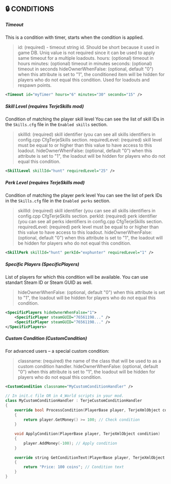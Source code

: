 ## 🔒 CONDITIONS

##### Timeout
This is a condition with timer, starts when the condition is applied.
> id: (required) - timeout string id. Should be short because it used in game DB. Uniq value is not required since it can be used to apply same timeout for a multiple loadouts.
> hours: (optional) timeout in hours
> minutes: (optional) timeout in minutes
> seconds: (optional) timeout in seconds
> hideOwnerWhenFalse: (optional, default "0") when this attribute is set to "1", the conditioned item will be hidden for players who do not equal this condition. Used for loadouts and respawn points.

```xml
<Timeout id="myTimer" hours="6" minutes="30" seconds="15" />
```

##### Skill Level (requires TerjeSkills mod)
Condition of matching the player skill level
You can see the list of skill IDs in the `Skills.cfg` file in the `Enabled skills` section.
> skillId: (required) skill identifier (you can see all skills identifiers in config.cpp CfgTerjeSkills section.
> requiredLevel: (required) skill level must be equal to or higher than this value to have access to this loadout.
> hideOwnerWhenFalse: (optional, default "0") when this attribute is set to "1", the loadout will be hidden for players who do not equal this condition.

```xml
<SkillLevel skillId="hunt" requiredLevel="25" />
```

##### Perk Level (requires TerjeSkills mod)
Condition of matching the player perk level
You can see the list of perk IDs in the `Skills.cfg` file in the `Enabled perks` section.
> skillId: (required) skill identifier (you can see all skills identifiers in config.cpp CfgTerjeSkills section.
> perkId: (required) perk identifier (you can see all perks identifiers in config.cpp CfgTerjeSkills section.
> requiredLevel: (required) perk level must be equal to or higher than this value to have access to this loadout.
> hideOwnerWhenFalse: (optional, default "0") when this attribute is set to "1", the loadout will be hidden for players who do not equal this condition.

```xml
<SkillPerk skillId="hunt" perkId="exphunter" requiredLevel="1" />
```

##### Specific Players (SpecificPlayers)
List of players for which this condition will be available.
You can use standart Steam ID or Steam GUID as well.
> hideOwnerWhenFalse: (optional, default "0") when this attribute is set to "1", the loadout will be hidden for players who do not equal this condition.

```xml
<SpecificPlayers hideOwnerWhenFalse="1">
    <SpecificPlayer steamGUID="76561198..." />
    <SpecificPlayer steamGUID="76561198..." />
</SpecificPlayers>
```

##### Custom Condition (CustomCondition)  
For advanced users – a special custom condition:
> classname: (required) the name of the class that will be used to as a custom condition handler.
> hideOwnerWhenFalse: (optional, default "0") when this attribute is set to "1", the loadout will be hidden for players who do not equal this condition.

```xml
<CustomCondition classname="MyCustomConditionHandler" />
```

```cpp
// In init.c file OR in 4_World scripts in your mod.
class MyCustomConditionHandler : TerjeCustomConditionHandler
{
    override bool ProcessCondition(PlayerBase player, TerjeXmlObject condition)
    {
        return player.GetMoney() >= 100; // Check condition
    }
    
    void ApplyCondition(PlayerBase player, TerjeXmlObject condition)
    {
        player.AddMoney(-100); // Apply condition
    }
    
    override string GetConditionText(PlayerBase player, TerjeXmlObject condition)
    {
        return "Price: 100 coins"; // Condition text
    }
}
```